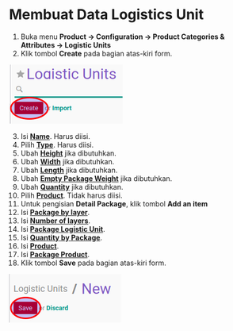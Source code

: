# Membuat Data Logistics Unit

1. Buka menu **Product -> Configuration -> Product Categories & Attributes -> Logistic Units**
2. Klik tombol **Create** pada bagian atas-kiri form.

![](../../img/logistics-unit/tombol-create.png)

3. Isi **[Name](./penjelasan.md#field-name)**. Harus diisi.
4. Pilih **[Type](./penjelasan.md#field-type)**. Harus diisi.
5. Ubah **[Height](./penjelasan.md#field-height)** jika dibutuhkan.
6. Ubah **[Width](./penjelasan.md#field-width)** jika dibutuhkan.
7. Ubah **[Length](./penjelasan.md#field-length)** jika dibutuhkan.
8. Ubah **[Empty Package Weight](./penjelasan.md#field-weight)** jika dibutuhkan.
9. Ubah **[Quantity](./penjelasan.md#field-field-ul-qty)** jika dibutuhkan.
10. Pilih **[Product](./penjelasan.md#field-product)**. Tidak harus diisi.
11. Untuk pengisian **Detail Package**, klik tombol **Add an item**
12. Isi **[Package by layer](./penjelasan.md#field-package-by-layer)**.
13. Isi **[Number of layers](./penjelasan.md#field-number-by-layer)**.
14. Isi **[Package Logistic Unit](./penjelasan.md#field-package-logistic-unit)**.
15. Isi **[Quantity by Package](./penjelasan.md#field-qty-by-package)**.
16. Isi **[Product](./penjelasan.md#field-product-id)**.
17. Isi **[Package Product](./penjelasan.md#field-package-product-id)**.
18. Klik tombol **Save** pada bagian atas-kiri form.

![](../../img/logistics-unit/tombol-save.png)
